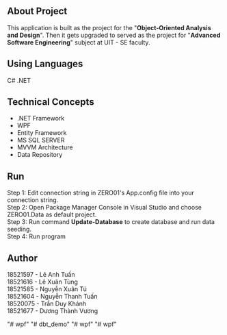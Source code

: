 ## About Project
This application is built as the project for the "**Object-Oriented Analysis and Design**". Then it gets upgraded to served as the project for "**Advanced Software Engineering**" subject at UIT - SE faculty.

## Using Languages
C# .NET

## Technical Concepts
- .NET Framework
- WPF
- Entity Framework
- MS SQL SERVER
- MVVM Architecture
- Data Repository

## Run
Step 1: Edit connection string in ZERO01's App.config file into your connection string.<br />
Step 2: Open Package Manager Console in Visual Studio and choose ZERO01.Data as default project.<br />
Step 3: Run command **Update-Database** to create database and run data seeding.<br />
Step 4: Run program


## Author
18521597 - Lê Anh Tuấn<br />
18521616 - Lê Xuân Tùng<br />
18521585 - Nguyễn Xuân Tú<br />
18521604 - Nguyễn Thanh Tuấn<br />
18520075 - Trần Duy Khánh<br />
18521677 - Dương Thành Vương<br />

"# wpf" 
"# dbt_demo" 
"# wpf" 
"# wpf" 
